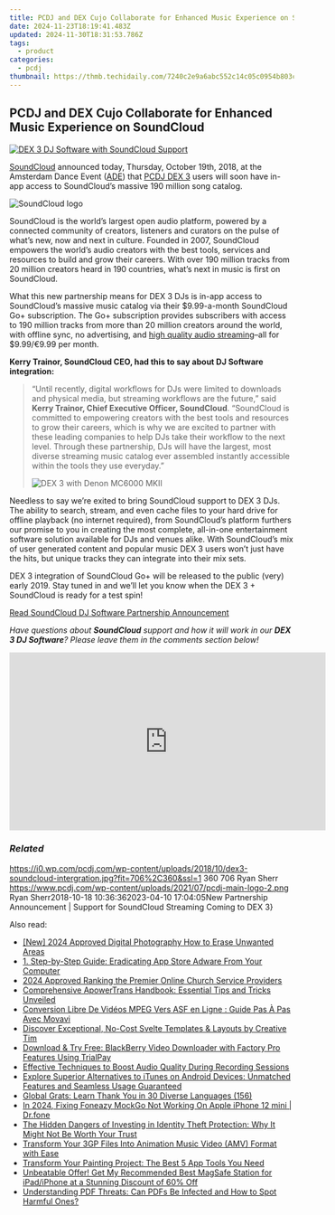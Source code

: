```yaml
---
title: PCDJ and DEX Cujo Collaborate for Enhanced Music Experience on SoundCloud
date: 2024-11-23T18:19:41.483Z
updated: 2024-11-30T18:31:53.786Z
tags:
  - product
categories:
  - pcdj
thumbnail: https://thmb.techidaily.com/7240c2e9a6abc552c14c05c0954b803ce022aaf37095d266ecb3ccb4c8e95c38.jpg
---
```


## PCDJ and DEX Cujo Collaborate for Enhanced Music Experience on SoundCloud

[![DEX 3 DJ Software with SoundCloud Support](https://i0.wp.com/pcdj.com/wp-content/uploads/2018/10/dex3-soundcloud-intergration.jpg?resize=706%2C321&ssl=1)](https://i0.wp.com/pcdj.com/wp-content/uploads/2018/10/dex3-soundcloud-intergration.jpg?fit=706%2C360&ssl=1 "DEX 3 DJ Software with SoundCloud Support")

[SoundCloud](https://soundcloud.com/) announced today, Thursday, October 19th, 2018, at the Amsterdam Dance Event ([ADE](https://www.amsterdam-dance-event.nl/live/)) that [PCDJ DEX 3](https://tools.techidaily.com/pcdj/products/) users will soon have in-app access to SoundCloud’s massive 190 million song catalog.

![SoundCloud logo](https://i1.wp.com/pcdj.com/wp-content/uploads/2018/10/Soundcloud-logo.jpg?fit=300%2C171&ssl=1 "SoundCloud logo")

SoundCloud is the world’s largest open audio platform, powered by a connected community of creators, listeners and curators on the pulse of what’s new, now and next in culture. Founded in 2007, SoundCloud empowers the world’s audio creators with the best tools, services and resources to build and grow their careers. With over 190 million tracks from 20 million creators heard in 190 countries, what’s next in music is first on SoundCloud.

What this new partnership means for DEX 3 DJs is in-app access to SoundCloud’s massive music catalog via their $9.99-a-month SoundCloud Go+ subscription. The Go+ subscription provides subscribers with access to 190 million tracks from more than 20 million creators around the world, with offline sync, no advertising, and [high quality audio streaming](https://blog.soundcloud.com/2018/10/17/elevate-listening-experience-high-quality-audio-now-included-soundcloud-go-subscription-plans/)–all for $9.99/€9.99 per month.

**Kerry Trainor, SoundCloud CEO, had this to say about DJ Software integration:**

> “Until recently, digital workflows for DJs were limited to downloads and physical media, but streaming workflows are the future,” said **Kerry Trainor, Chief Executive Officer, SoundCloud**. “SoundCloud is committed to empowering creators with the best tools and resources to grow their careers, which is why we are excited to partner with these leading companies to help DJs take their workflow to the next level. Through these partnership, DJs will have the largest, most diverse streaming music catalog ever assembled instantly accessible within the tools they use everyday.”
> 
> ![DEX 3 with Denon MC6000 MKII](https://i1.wp.com/pcdj.com/wp-content/uploads/2018/10/dex3-mixing.jpg?fit=256%2C300&ssl=1 "DEX 3 with Denon MC6000 MKII")

Needless to say we’re exited to bring SoundCloud support to DEX 3 DJs. The ability to search, stream, and even cache files to your hard drive for offline playback (no internet required), from SoundCloud’s platform furthers our promise to you in creating the most complete, all-in-one entertainment software solution available for DJs and venues alike. With SoundCloud’s mix of user generated content and popular music DEX 3 users won’t just have the hits, but unique tracks they can integrate into their mix sets.

DEX 3 integration of SoundCloud Go+ will be released to the public (very) early 2019\. Stay tuned in and we’ll let you know when the DEX 3 + SoundCloud is ready for a test spin!

[Read SoundCloud DJ Software Partnership Announcement](https://tools.techidaily.com/pcdj/products/)

_Have questions about **SoundCloud** support and how it will work in our **DEX 3 DJ Software**? Please leave them in the comments section below!_

<!-- affiliate ads begin -->
<iframe width="560" height="315" src="https://www.youtube.com/embed/gSKkJrJ57EA?si=WDOmInPE9EgQa_tB" title="YouTube video player" frameborder="0" allow="accelerometer; autoplay; clipboard-write; encrypted-media; gyroscope; picture-in-picture; web-share" referrerpolicy="strict-origin-when-cross-origin" allowfullscreen></iframe>
<!-- affiliate ads end -->

### _Related_

https://i0.wp.com/pcdj.com/wp-content/uploads/2018/10/dex3-soundcloud-intergration.jpg?fit=706%2C360&ssl=1 360 706 Ryan Sherr https://www.pcdj.com/wp-content/uploads/2021/07/pcdj-main-logo-2.png Ryan Sherr2018-10-18 10:36:362023-04-10 17:04:05New Partnership Announcement | Support for SoundCloud Streaming Coming to DEX 3}

<ins class="adsbygoogle"
     style="display:block"
     data-ad-format="autorelaxed"
     data-ad-client="ca-pub-7571918770474297"
     data-ad-slot="1223367746"></ins>

<ins class="adsbygoogle"
     style="display:block"
     data-ad-client="ca-pub-7571918770474297"
     data-ad-slot="8358498916"
     data-ad-format="auto"
     data-full-width-responsive="true"></ins>

<span class="atpl-alsoreadstyle">Also read:</span>
<div><ul>
<li><a href="https://fox-cloud.techidaily.com/new-2024-approved-digital-photography-how-to-erase-unwanted-areas/"><u>[New] 2024 Approved Digital Photography How to Erase Unwanted Areas</u></a></li>
<li><a href="https://win-cloud.techidaily.com/1-step-by-step-guide-eradicating-app-store-adware-from-your-computer/"><u>1. Step-by-Step Guide: Eradicating App Store Adware From Your Computer</u></a></li>
<li><a href="https://fox-direct.techidaily.com/2024-approved-ranking-the-premier-online-church-service-providers/"><u>2024 Approved Ranking the Premier Online Church Service Providers</u></a></li>
<li><a href="https://win-cloud.techidaily.com/comprehensive-apowertrans-handbook-essential-tips-and-tricks-unveiled/"><u>Comprehensive ApowerTrans Handbook: Essential Tips and Tricks Unveiled</u></a></li>
<li><a href="https://win-workspace.techidaily.com/conversion-libre-de-videos-mpeg-vers-asf-en-ligne-guide-pas-a-pas-avec-movavi/"><u>Conversion Libre De Vidéos MPEG Vers ASF en Ligne : Guide Pas À Pas Avec Movavi</u></a></li>
<li><a href="https://fox-where.techidaily.com/discover-exceptional-no-cost-svelte-templates-and-layouts-by-creative-tim/"><u>Discover Exceptional, No-Cost Svelte Templates & Layouts by Creative Tim</u></a></li>
<li><a href="https://blog-min.techidaily.com/download-and-try-free-blackberry-video-downloader-with-factory-pro-features-using-trialpay/"><u>Download & Try Free: BlackBerry Video Downloader with Factory Pro Features Using TrialPay</u></a></li>
<li><a href="https://win-cloud.techidaily.com/effective-techniques-to-boost-audio-quality-during-recording-sessions/"><u>Effective Techniques to Boost Audio Quality During Recording Sessions</u></a></li>
<li><a href="https://win-cloud.techidaily.com/explore-superior-alternatives-to-itunes-on-android-devices-unmatched-features-and-seamless-usage-guaranteed/"><u>Explore Superior Alternatives to iTunes on Android Devices: Unmatched Features and Seamless Usage Guaranteed</u></a></li>
<li><a href="https://mondly-stories.techidaily.com/global-grats-learn-thank-you-in-30-diverse-languages-156/"><u>Global Grats: Learn Thank You in 30 Diverse Languages (156)</u></a></li>
<li><a href="https://review-topics.techidaily.com/in-2024-fixing-foneazy-mockgo-not-working-on-apple-iphone-12-mini-drfone-by-drfone-virtual-ios/"><u>In 2024, Fixing Foneazy MockGo Not Working On Apple iPhone 12 mini | Dr.fone</u></a></li>
<li><a href="https://win-cloud.techidaily.com/the-hidden-dangers-of-investing-in-identity-theft-protection-why-it-might-not-be-worth-your-trust/"><u>The Hidden Dangers of Investing in Identity Theft Protection: Why It Might Not Be Worth Your Trust</u></a></li>
<li><a href="https://win-cloud.techidaily.com/transform-your-3gp-files-into-animation-music-video-amv-format-with-ease/"><u>Transform Your 3GP Files Into Animation Music Video (AMV) Format with Ease</u></a></li>
<li><a href="https://techno-recovery.techidaily.com/transform-your-painting-project-the-best-5-app-tools-you-need/"><u>Transform Your Painting Project: The Best 5 App Tools You Need</u></a></li>
<li><a href="https://hardware-help.techidaily.com/unbeatable-offer-get-my-recommended-best-magsafe-station-for-ipadiphone-at-a-stunning-discount-of-60-off/"><u>Unbeatable Offer! Get My Recommended Best MagSafe Station for iPad/iPhone at a Stunning Discount of 60% Off</u></a></li>
<li><a href="https://win-cloud.techidaily.com/understanding-pdf-threats-can-pdfs-be-infected-and-how-to-spot-harmful-ones/"><u>Understanding PDF Threats: Can PDFs Be Infected and How to Spot Harmful Ones?</u></a></li>
</ul></div>

